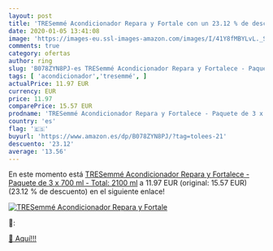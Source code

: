 ```yaml
---
layout: post
title: 'TRESemmé Acondicionador Repara y Fortale con un 23.12 % de descuento'
date: 2020-01-05 13:41:08
image: 'https://images-eu.ssl-images-amazon.com/images/I/41Y8fMBYLvL._SL200_.jpg'
comments: true
category: ofertas
author: ring
slug: 'B078ZYN8PJ-es TRESemmé Acondicionador Repara y Fortalece - Paquete de 3...'
tags: [ 'acondicionador','tresemmé', ]
actualPrice: 11.97 EUR
currency: EUR
price: 11.97
comparePrice: 15.57 EUR
prodname: 'TRESemmé Acondicionador Repara y Fortalece - Paquete de 3 x 700 ml - Total: 2100 ml'
country: 'es'
flag: '🇪🇸'
buyurl: 'https://www.amazon.es/dp/B078ZYN8PJ/?tag=tolees-21'
descuento: '23.12'
average: '13.56'
---
```


En este momento está [TRESemmé Acondicionador Repara y Fortalece - Paquete de 3 x 700 ml - Total: 2100 ml](https://www.amazon.es/dp/B078ZYN8PJ/?tag=tolees-21) a 11.97 EUR (original: 15.57 EUR) (23.12 %  de descuento) en el siguiente enlace!

[![TRESemmé Acondicionador Repara y Fortale](https://images-eu.ssl-images-amazon.com/images/I/41Y8fMBYLvL._SL200_.jpg)](https://www.amazon.es/dp/B078ZYN8PJ/?tag=tolees-21)

🔎:


[🛒 Aquí!!!](https://www.amazon.es/dp/B078ZYN8PJ/?tag=tolees-21)
